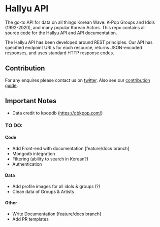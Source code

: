 # Hallyu API
The go-to API for data on all things Korean Wave: K-Pop Groups and Idols (1992-2020), and many popular Korean Actors. This repo contains all source code for the Hallyu API and API documentation.

The Hallyu API has been developed around REST principles. Our API has specified endpoint URLs for each resource, returns JSON-encoded responses, and uses standard HTTP response codes.

## Contribution
For any enquires please contact us on [twitter](https://twitter.com/_elletownsend). Also see our [contribution guide](Contributing.md).

## Important Notes
- Data credit to kpopdb (<https://dbkpop.com/>)

### TO DO:
#### Code
- Add Front-end with documentation [feature/docs branch]
- Mongodb integration
- Filtering (ability to search in Korean?)
- Authentication

#### Data
- Add profile images for all idols & groups (?)
- Clean data of Groups & Artists 

#### Other
- Write Documentation [feature/docs branch]
- Add PR templates 
